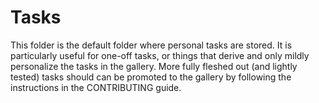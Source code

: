 # Tasks
This folder is the default folder where personal tasks are stored. It is particularly useful for one-off tasks, or things that derive and only mildly personalize the tasks in the gallery. More fully fleshed out (and lightly tested) tasks should can be promoted to the gallery by following the instructions in the CONTRIBUTING guide.
